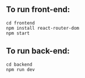 ## To run front-end:
```
cd frontend
npm install react-router-dom
npm start
```

## To run back-end:
```
cd backend
npm run dev
```
